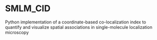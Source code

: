 # SMLM_CID
Python implementation of a coordinate-based co-localization index to quantify and visualize spatial associations in single-molecule localization microscopy
